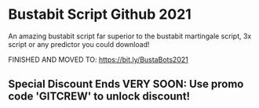 # Bustabit Script Github 2021
An amazing bustabit script far superior to the bustabit martingale script, 3x script or any predictor you could download! 

FINISHED AND MOVED TO:  https://bit.ly/BustaBots2021

## Special Discount Ends VERY SOON: Use promo code 'GITCREW' to unlock discount!
